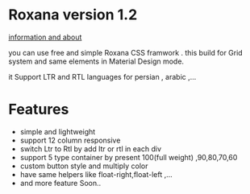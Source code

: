 # Roxana version 1.2 
 <a href="https://vahidalvandi.github.io/roxana/">information and about</a>
 
<p>you can use free and simple Roxana CSS framwork . this build for Grid system and same elements in Material Design mode.</p>
<p>it Support LTR and RTL languages for persian , arabic ,...</p>
<h1><a id="user-content-features" class="anchor" href="https://github.com/vahidalvandi/roxana/wiki#features"></a>Features</h1>
<ul>
<li>simple and lightweight</li>
<li>support 12 column responsive</li>
<li>switch Ltr to Rtl by add ltr or rtl in each div</li>
<li>support 5 type container by present 100(full weight) ,90,80,70,60</li>
<li>custom button style and multiply color</li>
<li>have same helpers like float-right,float-left ,...</li>
<li>and more feature Soon..</li>
</ul>